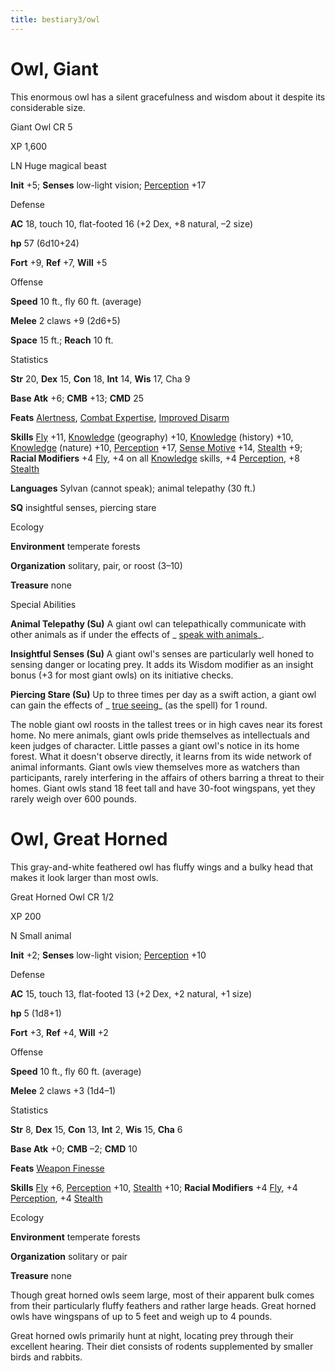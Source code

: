 ```yaml
---
title: bestiary3/owl
---
```

# Owl, Giant

This enormous owl has a silent gracefulness and wisdom about it despite its considerable size.

Giant Owl CR 5

XP 1,600

LN Huge magical beast

**Init** +5; **Senses** low-light vision; [Perception](skills/perception#_perception) +17

Defense

**AC** 18, touch 10, flat-footed 16 (+2 Dex, +8 natural, –2 size)

**hp** 57 (6d10+24)

**Fort** +9, **Ref** +7, **Will** +5

Offense

**Speed** 10 ft., fly 60 ft. (average)

**Melee** 2 claws +9 (2d6+5)

**Space** 15 ft.; **Reach** 10 ft.

Statistics

**Str** 20, **Dex** 15, **Con** 18, **Int** 14, **Wis** 17, Cha 9

**Base Atk** +6; **CMB** +13; **CMD** 25

**Feats** [Alertness](feats#_alertness), [Combat Expertise](feats#_combat-expertise), [Improved Disarm](feats#_improved-disarm)

**Skills** [Fly](skills/fly#_fly) +11, [Knowledge](skills/knowledge#_knowledge) (geography) +10, [Knowledge](skills/knowledge#_knowledge) (history) +10, [Knowledge](skills/knowledge#_knowledge) (nature) +10, [Perception](skills/perception#_perception) +17, [Sense Motive](skills/senseMotive#_sense-motive) +14, [Stealth](skills/stealth#_stealth) +9; **Racial Modifiers** +4 [Fly](skills/fly#_fly), +4 on all [Knowledge](skills/knowledge#_knowledge) skills, +4 [Perception](skills/perception#_perception), +8 [Stealth](skills/stealth#_stealth)

**Languages** Sylvan (cannot speak); animal telepathy (30 ft.)

**SQ** insightful senses, piercing stare

Ecology

**Environment** temperate forests

**Organization** solitary, pair, or roost (3–10)

**Treasure** none

Special Abilities

**Animal Telepathy (Su)** A giant owl can telepathically communicate with other animals as if under the effects of _ [speak with animals](spells/speakWithAnimals#_speak-with-animals)_.

**Insightful Senses (Su)** A giant owl's senses are particularly well honed to sensing danger or locating prey. It adds its Wisdom modifier as an insight bonus (+3 for most giant owls) on its initiative checks.

**Piercing Stare (Su)** Up to three times per day as a swift action, a giant owl can gain the effects of _ [true seeing](spells/trueSeeing#_true-seeing)_ (as the spell) for 1 round.

The noble giant owl roosts in the tallest trees or in high caves near its forest home. No mere animals, giant owls pride themselves as intellectuals and keen judges of character. Little passes a giant owl's notice in its home forest. What it doesn't observe directly, it learns from its wide network of animal informants. Giant owls view themselves more as watchers than participants, rarely interfering in the affairs of others barring a threat to their homes. Giant owls stand 18 feet tall and have 30-foot wingspans, yet they rarely weigh over 600 pounds.

# Owl, Great Horned

This gray-and-white feathered owl has fluffy wings and a bulky head that makes it look larger than most owls.

Great Horned Owl CR 1/2

XP 200

N Small animal

**Init** +2; **Senses** low-light vision; [Perception](skills/perception#_perception) +10

Defense

**AC** 15, touch 13, flat-footed 13 (+2 Dex, +2 natural, +1 size)

**hp** 5 (1d8+1)

**Fort** +3, **Ref** +4, **Will** +2

Offense

**Speed** 10 ft., fly 60 ft. (average)

**Melee** 2 claws +3 (1d4–1)

Statistics

**Str** 8, **Dex** 15, **Con** 13, **Int** 2, **Wis** 15, **Cha** 6

**Base Atk** +0; **CMB** –2; **CMD** 10

**Feats** [Weapon Finesse](feats#_weapon-finesse)

**Skills** [Fly](skills/fly#_fly) +6, [Perception](skills/perception#_perception) +10, [Stealth](skills/stealth#_stealth) +10; **Racial Modifiers** +4 [Fly](skills/fly#_fly), +4 [Perception](skills/perception#_perception), +4 [Stealth](skills/stealth#_stealth)

Ecology

**Environment** temperate forests

**Organization** solitary or pair

**Treasure** none

Though great horned owls seem large, most of their apparent bulk comes from their particularly fluffy feathers and rather large heads. Great horned owls have wingspans of up to 5 feet and weigh up to 4 pounds.

Great horned owls primarily hunt at night, locating prey through their excellent hearing. Their diet consists of rodents supplemented by smaller birds and rabbits.


